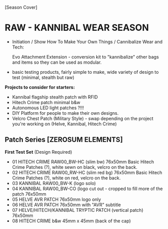 [Season Cover]

# RAW - KANNIBAL WEAR SEASON
- Initiation / Show How To Make Your Own Things / Cannibalize Wear and Tech: 

  Evo Attachment Extension - conversion kit to "kannibalize" other bags and items so they can be used as modular.
  
- basic testing products, fairly simple to make, wide variety of design to test (minimal, stealth but raw)

**Projects to consider for starters:**
- Kannibal flagship stealth patch with RFID
- Hitech Crime patch minimal b&w
- Autonomous LED light patches ?!!!
- DIY Platform for people to make their own designs.
- Velcro Chest Patch (Military Style) - swap depending on the project you're working on (Helve, Kannibal, Hitech Crime)

## Patch Series [ZEROSUM ELEMENTS]

**First Test Set** (Design Required)
- 01 HITECH CRIME RAW00_BW-HC (slim bw) 76x50mm Basic Hitech Crime Patches (?), white sewn on black, velcro on the back.
- 02 HITECH CRIME RAW00_RW-HC (slim red bg) 76x50mm Basic Hitech Crime Patches (?), white on red, velcro on the back.
- 03 KANNIBAL RAW00_BW-K (logo solo)
- 04 KANNIBAL RAW00_BW-CO (logo cut out - cropped to fill more of the patch 76x50mm
- 05 HELVE AVR PATCH 76x50mm logo only
- 06 HELVE AVR PATCH 76x50mm with "AVR" subtitle
- 07 HELVE/HITECH/KANNIBAL TRYPTIC PATCH (vertical patch) 76x50mm
- 08 HITECH CRIME b&w 45mm x  45mm (back of the cap)




